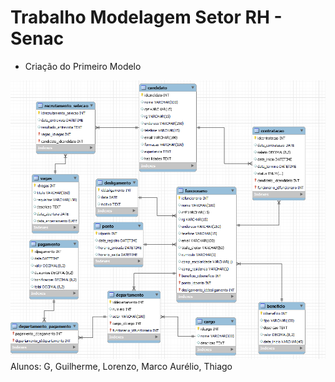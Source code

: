 # Trabalho Modelagem Setor RH - Senac

- Criação do Primeiro Modelo 

<img src="./img/modelo-01.png"/>
Alunos: G, Guilherme, Lorenzo, Marco Aurélio, Thiago
